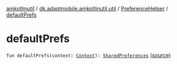 [amkotlinutil](../../index.md) / [dk.adaptmobile.amkotlinutil.util](../index.md) / [PreferenceHelper](index.md) / [defaultPrefs](./default-prefs.md)

# defaultPrefs

`fun defaultPrefs(context: `[`Context`](https://developer.android.com/reference/android/content/Context.html)`): `[`SharedPreferences`](https://developer.android.com/reference/android/content/SharedPreferences.html) [(source)](https://github.com/adaptmobile-organization/amkotlinutil/tree/master/amkotlinutil/src/main/java/dk/adaptmobile/amkotlinutil/util/PreferenceHelper.kt#L14)